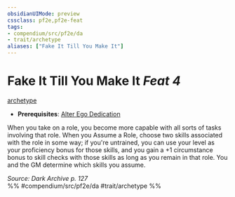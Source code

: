 ```yaml
---
obsidianUIMode: preview
cssclass: pf2e,pf2e-feat
tags:
- compendium/src/pf2e/da
- trait/archetype
aliases: ["Fake It Till You Make It"]
---
```

# Fake It Till You Make It  *Feat 4*  
[archetype](archetype.md "Archetype Feat Trait")  

- **Prerequisites**: [Alter Ego Dedication](alter-ego-dedication-da.md)

When you take on a role, you become more capable with all sorts of tasks involving that role. When you Assume a Role, choose two skills associated with the role in some way; if you're untrained, you can use your level as your proficiency bonus for those skills, and you gain a +1 circumstance bonus to skill checks with those skills as long as you remain in that role. You and the GM determine which skills you assume.

*Source: Dark Archive p. 127*  
%% #compendium/src/pf2e/da #trait/archetype %%